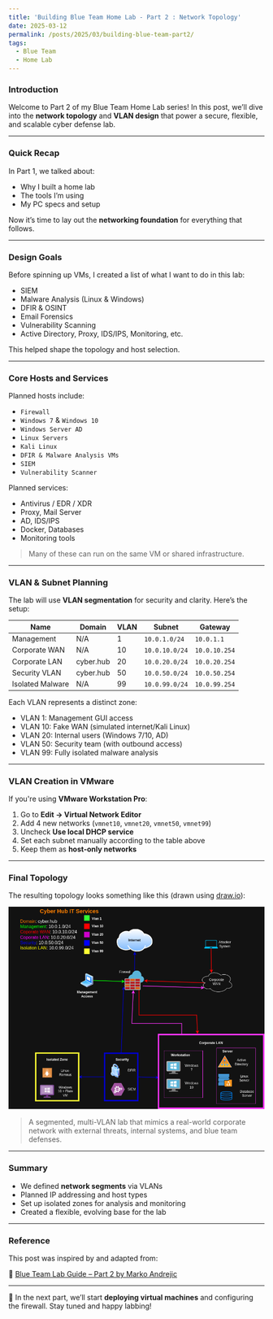 ```yaml
---
title: 'Building Blue Team Home Lab - Part 2 : Network Topology'
date: 2025-03-12
permalink: /posts/2025/03/building-blue-team-part2/
tags:
  - Blue Team
  - Home Lab
---
```


### Introduction
Welcome to Part 2 of my Blue Team Home Lab series! In this post, we’ll dive into the **network topology** and **VLAN design** that power a secure, flexible, and scalable cyber defense lab.

---

### Quick Recap

In Part 1, we talked about:
- Why I built a home lab
- The tools I’m using
- My PC specs and setup

Now it’s time to lay out the **networking foundation** for everything that follows.

---

### Design Goals

Before spinning up VMs, I created a list of what I want to do in this lab:
- SIEM
- Malware Analysis (Linux & Windows)
- DFIR & OSINT
- Email Forensics
- Vulnerability Scanning
- Active Directory, Proxy, IDS/IPS, Monitoring, etc.

This helped shape the topology and host selection.

---

### Core Hosts and Services

Planned hosts include:

- `Firewall`
- `Windows 7` & `Windows 10`
- `Windows Server AD`
- `Linux Servers`
- `Kali Linux`
- `DFIR & Malware Analysis VMs`
- `SIEM`
- `Vulnerability Scanner`

Planned services:

- Antivirus / EDR / XDR
- Proxy, Mail Server
- AD, IDS/IPS
- Docker, Databases
- Monitoring tools

> Many of these can run on the same VM or shared infrastructure.

---

### VLAN & Subnet Planning

The lab will use **VLAN segmentation** for security and clarity. Here’s the setup:

| **Name**           | **Domain**        | **VLAN** | **Subnet**         | **Gateway**       |
|--------------------|-------------------|----------|---------------------|-------------------|
| Management         | N/A               | 1        | `10.0.1.0/24`       | `10.0.1.1`        |
| Corporate WAN      | N/A               | 10       | `10.0.10.0/24`      | `10.0.10.254`     |
| Corporate LAN      | cyber.hub         | 20       | `10.0.20.0/24`      | `10.0.20.254`     |
| Security VLAN      | cyber.hub         | 50       | `10.0.50.0/24`      | `10.0.50.254`     |
| Isolated Malware   | N/A               | 99       | `10.0.99.0/24`      | `10.0.99.254`     |

Each VLAN represents a distinct zone:
- VLAN 1: Management GUI access
- VLAN 10: Fake WAN (simulated internet/Kali Linux)
- VLAN 20: Internal users (Windows 7/10, AD)
- VLAN 50: Security team (with outbound access)
- VLAN 99: Fully isolated malware analysis

---

### VLAN Creation in VMware

If you're using **VMware Workstation Pro**:

1. Go to **Edit → Virtual Network Editor**
2. Add 4 new networks (`vmnet10`, `vmnet20`, `vmnet50`, `vmnet99`)
3. Uncheck **Use local DHCP service**
4. Set each subnet manually according to the table above
5. Keep them as **host-only networks**

---

### Final Topology

The resulting topology looks something like this (drawn using [draw.io](https://draw.io)):

![Network Diagram](/images/net.drawio.png)
> A segmented, multi-VLAN lab that mimics a real-world corporate network with external threats, internal systems, and blue team defenses.

---

### Summary

- We defined **network segments** via VLANs
- Planned IP addressing and host types
- Set up isolated zones for analysis and monitoring
- Created a flexible, evolving base for the lab

---

### Reference

This post was inspired by and adapted from:

🔗 [Blue Team Lab Guide – Part 2 by Marko Andrejic](https://facyber.me/posts/blue-team-lab-guide-part-2/)

---

🚀 In the next part, we’ll start **deploying virtual machines** and configuring the firewall. Stay tuned and happy labbing!
